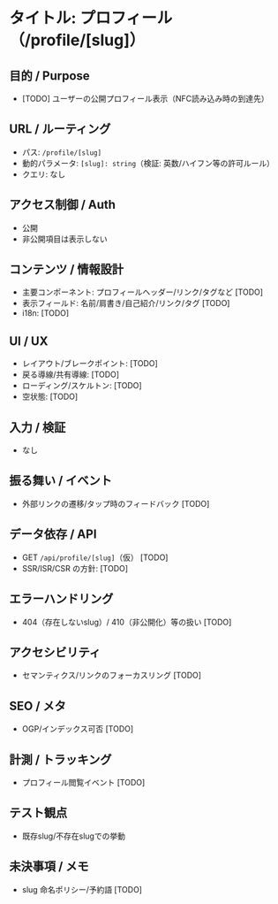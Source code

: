 # タイトル: プロフィール（/profile/[slug]）

## 目的 / Purpose
- [TODO] ユーザーの公開プロフィール表示（NFC読み込み時の到達先）

## URL / ルーティング
- パス: `/profile/[slug]`
- 動的パラメータ: `[slug]: string`（検証: 英数/ハイフン等の許可ルール）
- クエリ: なし

## アクセス制御 / Auth
- 公開
- 非公開項目は表示しない

## コンテンツ / 情報設計
- 主要コンポーネント: プロフィールヘッダー/リンク/タグなど [TODO]
- 表示フィールド: 名前/肩書き/自己紹介/リンク/タグ [TODO]
- i18n: [TODO]

## UI / UX
- レイアウト/ブレークポイント: [TODO]
- 戻る導線/共有導線: [TODO]
- ローディング/スケルトン: [TODO]
- 空状態: [TODO]

## 入力 / 検証
- なし

## 振る舞い / イベント
- 外部リンクの遷移/タップ時のフィードバック [TODO]

## データ依存 / API
- GET `/api/profile/[slug]`（仮） [TODO]
- SSR/ISR/CSR の方針: [TODO]

## エラーハンドリング
- 404（存在しないslug）/ 410（非公開化）等の扱い [TODO]

## アクセシビリティ
- セマンティクス/リンクのフォーカスリング [TODO]

## SEO / メタ
- OGP/インデックス可否 [TODO]

## 計測 / トラッキング
- プロフィール閲覧イベント [TODO]

## テスト観点
- 既存slug/不存在slugでの挙動

## 未決事項 / メモ
- slug 命名ポリシー/予約語 [TODO]

